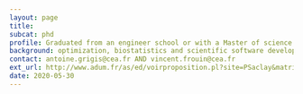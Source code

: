 ```yaml
---
layout: page
title: 
subcat: phd
profile: Graduated from an engineer school or with a Master of science in applied mathematics, statistics, data science.
background: optimization, biostatistics and scientific software development (Python, R, Matlab)
contact: antoine.grigis@cea.fr AND vincent.frouin@cea.fr
ext_url: http://www.adum.fr/as/ed/voirproposition.pl?site=PSaclay&matricule_prop=31639
date: 2020-05-30
---
```

